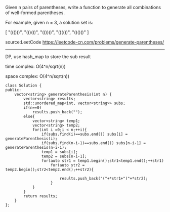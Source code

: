 Given n pairs of parentheses, write a function to generate all combinations of well-formed parentheses.

For example, given n = 3, a solution set is:

[
  "((()))",
  "(()())",
  "(())()",
  "()(())",
  "()()()"
]


source:LeetCode https://leetcode-cn.com/problems/generate-parentheses/
***

DP, use hash_map to store the sub result

time complex: O(4^n/sqrt(n))  

space complex: O(4^n/sqrt(n))

```
class Solution {
public:
    vector<string> generateParenthesis(int n) {
        vector<string> results; 
        std::unordered_map<int, vector<string>> subs;
        if(n==0)
            results.push_back("");
        else{
            vector<string> temp1;
            vector<string> temp2;
            for(int i =0;i < n;++i){
                if(subs.find(i)==subs.end()) subs[i] = generateParenthesis(i);
                if(subs.find(n-i-1)==subs.end()) subs[n-i-1] = generateParenthesis(n-i-1);
                temp1 = subs[i];
                temp2 = subs[n-i-1];
                for(auto str1 = temp1.begin();str1<temp1.end();++str1)
                    for(auto str2 = temp2.begin();str2<temp2.end();++str2){
                        
                        results.push_back("("+*str1+")"+*str2);
                    }
            }
        }
        return results;
    }
};
```